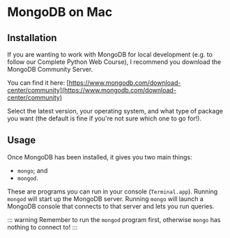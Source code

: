 # MongoDB on Mac 

## Installation

If you are wanting to work with MongoDB for local development (e.g. to follow our Complete Python Web Course), I recommend you download the MongoDB Community Server.

You can find it here: [https://www.mongodb.com/download-center/community](https://www.mongodb.com/download-center/community)

Select the latest version, your operating system, and what type of package you want (the default is fine if you're not sure which one to go for!).

## Usage

Once MongoDB has been installed, it gives you two main things:

* `mongo`; and
* `mongod`.

These are programs you can run in your console (`Terminal.app`). Running `mongod` will start up the MongoDB server. Running `mongo` will launch a MongoDB console that connects to that server and lets you run queries.

::: warning
Remember to run the `mongod` program first, otherwise `mongo` has nothing to connect to!
:::
